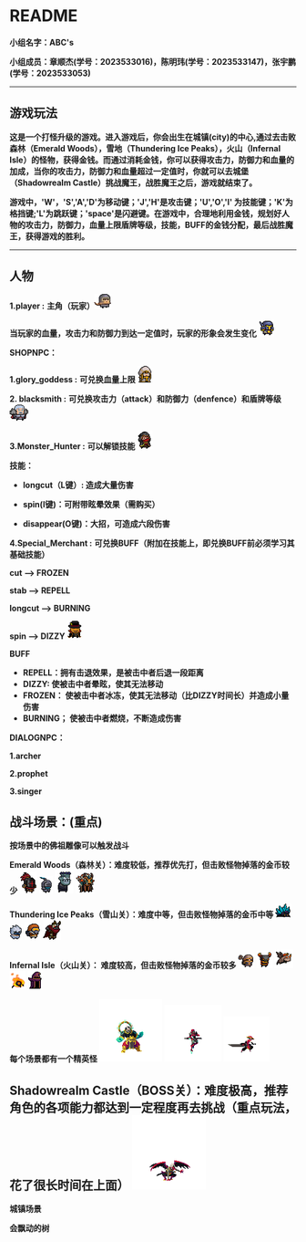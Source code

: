# README
**小组名字：ABC's**

**小组成员：章顺杰(学号：2023533016)，陈明玮(学号：2023533147)，张宇鹏(学号：2023533053)**

***
**游戏玩法**
---
**这是一个打怪升级的游戏。进入游戏后，你会出生在城镇(city)的中心,通过去击败森林（Emerald Woods），雪地（Thundering Ice Peaks），火山（Infernal Isle）的怪物，获得金钱。而通过消耗金钱，你可以获得攻击力，防御力和血量的加成，当你的攻击力，防御力和血量超过一定值时，你就可以去城堡（Shadowrealm Castle）挑战魔王，战胜魔王之后，游戏就结束了。**

**游戏中，'W'，'S','A','D'为移动键；'J','H'是攻击键；'U','O','I' 为技能键；'K'为格挡键;'L'为跳跃键；'space'是闪避键。在游戏中，合理地利用金钱，规划好人物的攻击力，防御力，血量上限盾牌等级，技能，BUFF的金钱分配，最后战胜魔王，获得游戏的胜利。**
***
人物
---
**1.player :**
**主角（玩家）**![](assets\player\1.png)

**当玩家的血量，攻击力和防御力到达一定值时，玩家的形象会发生变化**
![](assets\player2\1.png)

**SHOPNPC：**


**1.glory_goddess :**
**可兑换血量上限**
![](assets\npc\glory_goddess\1.png)

**2. blacksmith :**
**可兑换攻击力（attack）和防御力（denfence）和盾牌等级**
![](assets\npc\blacksmith\1.png)

**3.Monster_Hunter :**
**可以解锁技能**
![](assets\npc\Monster_Hunter\1.png)

**技能：**

- **longcut（L键）: 造成大量伤害**

-  **spin(I键)：可附带眩晕效果（需购买）**

- **disappear(O键)：大招，可造成六段伤害**

**4.Special_Merchant :**
**可兑换BUFF（附加在技能上，即兑换BUFF前必须学习其基础技能）**

**cut --> FROZEN**

**stab --> REPELL**

**longcut --> BURNING**

**spin -->  DIZZY**
![](assets\npc\Special_Merchant\1.png)

**BUFF**
- **REPELL：拥有击退效果，是被击中者后退一段距离**
- **DIZZY: 使被击中者晕眩，使其无法移动**
- **FROZEN： 使被击中者冰冻，使其无法移动（比DIZZY时间长）并造成小量伤害**
- **BURNING； 使被击中者燃烧，不断造成伤害**

**DIALOGNPC：**

**1.archer**

**2.prophet**

**3.singer**


**战斗场景：(重点)**
---
**按场景中的佛祖雕像可以触发战斗**


**Emerald Woods（森林关）：难度较低，推荐优先打，但击败怪物掉落的金币较少**
![](assets\npc\knight\1.png)
![](assets\npc\soldier\1.png)
![](assets\npc\zombie\1.png)
![](assets\npc\shaman\1.png)

**Thundering Ice Peaks（雪山关）：难度中等，但击败怪物掉落的金币中等**
![](assets\npc\iceworm\1.png)
![](assets\npc\simian\1.png)
![](assets\npc\miner\1.png)
![](assets\npc\ghour\1.png)

**Infernal Isle（火山关）： 难度较高，但击败怪物掉落的金币较多**
![](assets\npc\mummy\1.png)
![](assets\npc\tauren\1.png)
![](assets\npc\dragon\1.png)
![](assets\npc\fireworm\1.png)
![](assets\npc\wizard\1.png)


**每个场景都有一个精英怪**
![](assets\npc\monk\attack\1.png)
![](assets\npc\ninja\attack\1.png)
![](assets\npc\melee\attack\1.png)

**Shadowrealm Castle（BOSS关）：难度极高，推荐角色的各项能力都达到一定程度再去挑战（重点玩法，花了很长时间在上面）**
![](assets\npc\demon\attack\1.png)
---

**城镇场景**

**会飘动的树**

